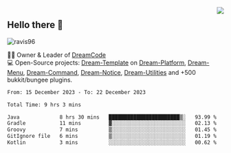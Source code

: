 <img align='right' src="https://github-readme-stats.vercel.app/api?username=Ravis96&show_icons=true">

## Hello there 👋
<p align="left"> <img src="https://komarev.com/ghpvc/?username=ravis96&label=Profile%20views&color=0e75b6&style=flat" alt="ravis96" /> </p>

👨‍💻 Owner & Leader of [DreamCode](https://github.com/DreamPoland) <br>
💻 Open-Source projects: [Dream-Template](https://github.com/DreamPoland/dream-template) on [Dream-Platform](https://github.com/DreamPoland/dream-platform), [Dream-Menu](https://github.com/DreamPoland/dream-menu), [Dream-Command](https://github.com/DreamPoland/dream-command), [Dream-Notice](https://github.com/DreamPoland/dream-notice), [Dream-Utilities](https://github.com/DreamPoland/dream-utilities) and +500 bukkit/bungee plugins.

<!--START_SECTION:waka-->

```txt
From: 15 December 2023 - To: 22 December 2023

Total Time: 9 hrs 3 mins

Java             8 hrs 30 mins   ███████████████████████▒░   93.99 %
Gradle           11 mins         ▓░░░░░░░░░░░░░░░░░░░░░░░░   02.13 %
Groovy           7 mins          ▒░░░░░░░░░░░░░░░░░░░░░░░░   01.45 %
GitIgnore file   6 mins          ▒░░░░░░░░░░░░░░░░░░░░░░░░   01.19 %
Kotlin           3 mins          ░░░░░░░░░░░░░░░░░░░░░░░░░   00.62 %
```

<!--END_SECTION:waka-->
